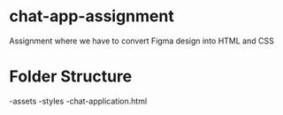 # chat-app-assignment
Assignment where we have to convert Figma design into HTML and CSS
# Folder Structure 
  -assets
  -styles
  -chat-application.html

